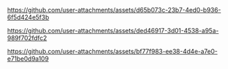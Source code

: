 

https://github.com/user-attachments/assets/d65b073c-23b7-4ed0-b936-6f5d424e5f3b



https://github.com/user-attachments/assets/ded46917-3d01-4538-a95a-989f702fdfc2



https://github.com/user-attachments/assets/bf77f983-ee38-4d4e-a7e0-e71be0d9a109

